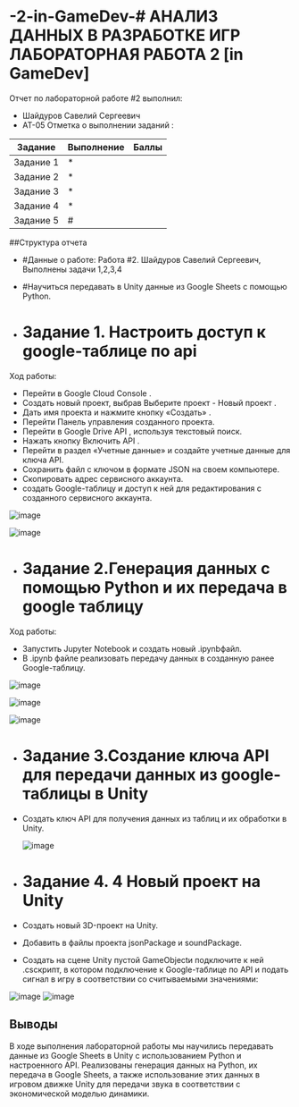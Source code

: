 # -2-in-GameDev-# АНАЛИЗ ДАННЫХ В РАЗРАБОТКЕ ИГР ЛАБОРАТОРНАЯ РАБОТА 2 [in GameDev]
Отчет по лабораторной работе #2 выполнил:
- Шайдуров Савелий Сергеевич
- АТ-05
Отметка о выполнении заданий :

| Задание | Выполнение | Баллы |
| ------ | ------ | ------ |
| Задание 1 | * | |
| Задание 2 | * |  |
| Задание 3 | * |  |
| Задание 4 | * |  |
| Задание 5 | # |  |



##Структура отчета

- #Данные о работе: Работа #2. Шайдуров Савелий Сергеевич, Выполнены задачи 1,2,3,4
- #Научиться передавать в Unity данные из Google Sheets с помощью Python.

  
- # Задание 1. Настроить доступ к google-таблице по api
 Ход работы:
- Перейти в Google Cloud Console .
- Создать новый проект, выбрав Выберите проект - Новый проект .
- Дать имя проекта и нажмите кнопку «Создать» .
- Перейти Панель управления созданного проекта.
- Перейти в Google Drive API , используя текстовый поиск.
- Нажать кнопку Включить API .
- Перейти в раздел «Учетные данные» и создайте учетные данные для ключа API.
- Сохранить файл с ключом в формате JSON на своем компьютере.
- Скопировать адрес сервисного аккаунта.
- создать Google-таблицу и доступ к ней для редактирования с созданного сервисного аккаунта.
  
![image](https://github.com/user-attachments/assets/ff074409-5bb2-4bad-8f1b-8634cba7383d)

![image](https://github.com/user-attachments/assets/63c5d02f-00dc-45ea-9098-3e0fb19f894e)



- # Задание 2.Генерация данных с помощью Python и их передача в google таблицу
 Ход работы:
- Запустить Jupyter Notebook и создать новый .ipynbфайл. 
- В .ipynb файле реализовать передачу данных в созданную ранее Google-таблицу.

![image](https://github.com/user-attachments/assets/9391666f-dabe-4f65-b7fc-720b4469fcc8)

![image](https://github.com/user-attachments/assets/6e94c25f-58a9-48c6-8f06-fe760d06d95f)

![image](https://github.com/user-attachments/assets/78a30e63-80e6-4a10-9498-907ad5dac3e2)


- # Задание 3.Создание ключа API для передачи данных из google-таблицы в Unity
- Создать ключ API для получения данных из таблиц и их обработки в Unity.

  ![image](https://github.com/user-attachments/assets/467b507b-f0a1-40c8-957a-a1f7d2b8a9aa)


- # Задание 4. 4 Новый проект на Unity
- Создать новый 3D-проект на Unity.
- Добавить в файлы проекта jsonPackage и soundPackage.
- Создать на сцене Unity пустой GameObjectи подключите к ней .csскрипт, в котором подключение к Google-таблице по API и подать сигнал в игру в соответствии со считываемыми значениями:
  
![image](https://github.com/user-attachments/assets/4750b8ec-8e83-44ba-bf83-fb0c66a8fd4f)
![image](https://github.com/user-attachments/assets/cf8c7f3c-3a4e-43bc-9be7-804e028c9137)


## Выводы

В ходе выполнения лабораторной работы мы научились передавать данные из Google Sheets в Unity с использованием Python и настроенного API. Реализованы генерация данных на Python, их передача в Google Sheets, а также использование этих данных в игровом движке Unity для передачи звука в соответствии с экономической моделью динамики.
